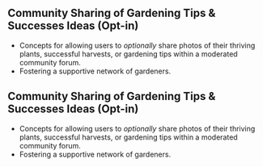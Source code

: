 ## Community Sharing of Gardening Tips & Successes Ideas (Opt-in)
- Concepts for allowing users to *optionally* share photos of their thriving plants, successful harvests, or gardening tips within a moderated community forum.
- Fostering a supportive network of gardeners.
## Community Sharing of Gardening Tips & Successes Ideas (Opt-in)
- Concepts for allowing users to *optionally* share photos of their thriving plants, successful harvests, or gardening tips within a moderated community forum.
- Fostering a supportive network of gardeners.
